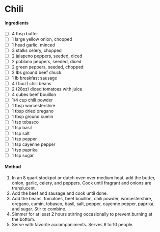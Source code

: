 <!-- TAG: lunch -->
<!-- TAG: dinner -->
<!-- TAG: soup -->
<!-- TAG: meat -->
<!-- TAG: beef -->
<!-- TAG: pork -->
<!-- TAG: sausage -->

# Chili

#### Ingredients

- [ ] 4 tbsp butter
- [ ] 1 large yellow onion, chopped
- [ ] 1 head garlic, minced
- [ ] 3 stalks celery, chopped
- [ ] 2 jalapeno peppers, seeded, diced
- [ ] 2 poblano peppers, seeded, diced
- [ ] 2 green peppers, seeded, chopped
- [ ] 2 lbs ground beef chuck
- [ ] 1 lb breakfast sausage
- [ ] 4 (15oz) chili beans
- [ ] 2 (28oz) diced tomatoes with juice
- [ ] 4 cubes beef bouillon
- [ ] 1/4 cup chili powder
- [ ] 1 tbsp worcestershire
- [ ] 1 tbsp dried oregano
- [ ] 1 tbsp ground cumin
- [ ] 1 tsp tobasco
- [ ] 1 tsp basil
- [ ] 1 tsp salt
- [ ] 1 tsp pepper
- [ ] 1 tsp cayenne pepper
- [ ] 1 tsp paprika
- [ ] 1 tsp sugar

#### Method

1. In an 8 quart stockpot or dutch oven over medium heat, add the butter, onion, garlic, celery, and peppers. Cook until fragrant and onions are translucent.
2. Add the beef and sausage and cook until done.
3. Add the beans, tomatoes, beef bouillon, chili powder, worcestershire, oregano, cumin, tobasco, basil, salt, pepper, cayenne pepper, paprika, and sugar. Stir to combine.
4. Simmer for at least 2 hours stirring occasionally to prevent burning at the bottom.
5. Serve with favorite accompaniments. Serves 8 to 10 people.
